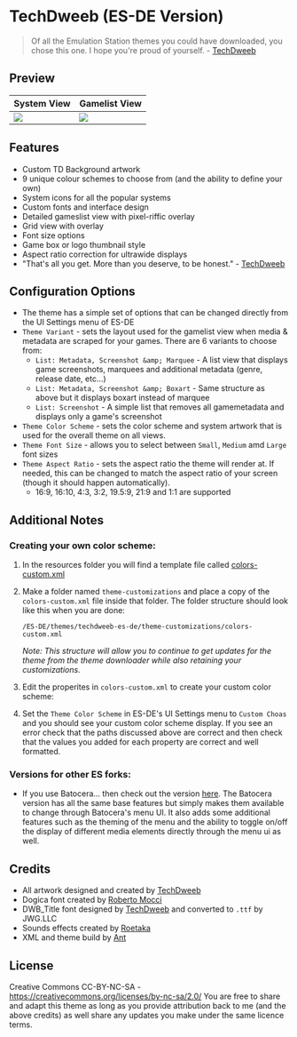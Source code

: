 # TechDweeb (ES-DE Version)

> Of all the Emulation Station themes you could have downloaded, you chose this one. I hope you're proud of yourself. - [TechDweeb](https://youtube.com/techdweeb)

## **Preview**

| System View | Gamelist View |
|----|----|
| <img src="https://github.com/user-attachments/assets/dde088b0-188e-4057-98c4-fc065ea911d1" /> | <img src="https://github.com/user-attachments/assets/6944cf31-9a39-4857-a2b7-139e89e523bf" /> |

## **Features**

- Custom TD Background artwork
- 9 unique colour schemes to choose from (and the ability to define your own)
- System icons for all the popular systems
- Custom fonts and interface design
- Detailed gameslist view with pixel-riffic overlay
- Grid view with overlay
- Font size options
- Game box or logo thumbnail style
- Aspect ratio correction for ultrawide displays
- "That's all you get. More than you deserve, to be honest." - [TechDweeb](https://youtube.com/techdweeb)


## **Configuration Options**

- The theme has a simple set of options that can be changed directly from the UI Settings menu of ES-DE 
- `Theme Variant` - sets the layout used for the gamelist view when media & metadata are scraped for your games.  There are 6 variants to choose from:
   - `List: Metadata, Screenshot &amp; Marquee` - A list view that displays game screenshots, marquees and additional metadata (genre, release date, etc...)
   - `List: Metadata, Screenshot &amp; Boxart` - Same structure as above but it displays boxart instead of marquee
   - `List: Screenshot` - A simple list that removes all gamemetadata and displays only a game's screenshot
- `Theme Color Scheme` - sets the color scheme and system artwork that is used for the overall theme on all views.
- `Theme Font Size` - allows you to select between `Small`, `Medium` amd `Large` font sizes
- `Theme Aspect Ratio` - sets the aspect ratio the theme will render at. If needed, this can be changed to match the aspect ratio of your screen (though it should happen automatically).
   - 16:9, 16:10, 4:3, 3:2, 19.5:9, 21:9 and 1:1 are supported

## **Additional Notes**

### **Creating your own color scheme:**

1) In the resources folder you will find a template file called [colors-custom.xml](https://github.com/anthonycaccese/techdweeb-es-de/blob/main/resources/colors-custom.xml)

2) Make a folder named `theme-customizations` and place a copy of the `colors-custom.xml` file inside that folder.  The folder structure should look like this when you are done:
   ```
   /ES-DE/themes/techdweeb-es-de/theme-customizations/colors-custom.xml
   ```
   *Note: This structure will allow you to continue to get updates for the theme from the theme downloader while also retaining your customizations.*

3) Edit the properites in `colors-custom.xml` to create your custom color scheme:
    
4) Set the `Theme Color Scheme` in ES-DE's UI Settings menu to `Custom Choas` and you should see your custom color scheme display.  If you see an error check that the paths discussed above are correct and then check that the values you added for each property are correct and well formatted.

### Versions for other ES forks:
- If you use Batocera... then check out the version [here](https://github.com/TechDweeb/techdweeb/).  The Batocera version has all the same base features but simply makes them available to change through Batocera's menu UI.  It also adds some additional features such as the theming of the menu and the ability to toggle on/off the display of different media elements directly through the menu ui as well.

## **Credits**
- All artwork designed and created by [TechDweeb](https://youtube.com/techdweeb)
- Dogica font created by [Roberto Mocci](https://www.dafont.com/roberto-mocci.d8882)
- DWB_Title font designed by [TechDweeb](https://youtube.com/techdweeb) and converted to `.ttf` by JWG.LLC
- Sounds effects created by [Roetaka](https://www.youtube.com/@-roetaka)
- XML and theme build by [Ant](https://github.com/anthonycaccese)

## **License**
Creative Commons CC-BY-NC-SA - https://creativecommons.org/licenses/by-nc-sa/2.0/
You are free to share and adapt this theme as long as you provide attribution back to me (and the above credits) as well share any updates you make under the same licence terms.
